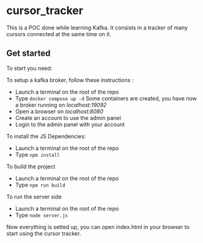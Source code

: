 # cursor_tracker
This is a POC done while learning Kafka. It consists in a tracker of many cursors connected at the same time on it.

## Get started

To start you need:

To setup a kafka broker, follow these instructions :
- Launch a terminal on the root of the repo
- Type `docker compose up -d`
  Some containers are created, you have now a broker running on *localhost:19092*
- Open a browser on *localhost:8080*
- Create an account to use the admin panel
- Login to the admin panel with your account

To install the JS Dependencies: 
- Launch a terminal on the root of the repo
- Type `npm install`

To build the project
- Launch a terminal on the root of the repo
- Type `npm run build`

To run the server side
- Launch a terminal on the root of the repo
- Type `node server.js`

Now everything is setted up, you can open index.html in your browser to start using the cursor tracker.

